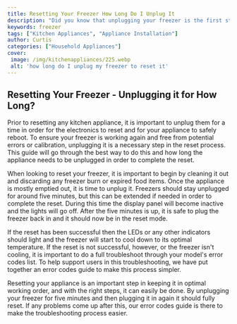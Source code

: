 ```yaml
---
title: Resetting Your Freezer How Long Do I Unplug It
description: "Did you know that unplugging your freezer is the first step to resetting Learn how long you need to leave it unplugged for and all the benefits of resetting your freezer with this blog post"
keywords: freezer
tags: ["Kitchen Appliances", "Appliance Installation"]
author: Curtis
categories: ["Household Appliances"]
cover: 
 image: /img/kitchenappliances/225.webp
 alt: 'how long do I unplug my freezer to reset it'
---
```

## Resetting Your Freezer - Unplugging it for How Long?
Prior to resetting any kitchen appliance, it is important to unplug them for a time in order for the electronics to reset and for your appliance to safely reboot. To ensure your freezer is working again and free from potential errors or calibration, unplugging it is a necessary step in the reset process. This guide will go through the best way to do this and how long the appliance needs to be unplugged in order to complete the reset.

When looking to reset your freezer, it is important to begin by cleaning it out and discarding any freezer burn or expired food items. Once the appliance is mostly emptied out, it is time to unplug it. Freezers should stay unplugged for around five minutes, but this can be extended if needed in order to complete the reset. During this time the display panel will become inactive and the lights will go off. After the five minutes is up, it is safe to plug the freezer back in and it should now be in the reset mode.

If the reset has been successful then the LEDs or any other indicators should light and the freezer will start to cool down to its optimal temperature. If the reset is not successful, however, or the freezer isn't cooling, it is important to do a full troubleshoot through your model's error codes list. To help support users in this troubleshooting, we have put together an error codes guide to make this process simpler. 

Resetting your appliance is an important step in keeping it in optimal working order, and with the right steps, it can easily be done. By unplugging your freezer for five minutes and then plugging it in again it should fully reset. If any problems come up after this, our error codes guide is there to make the troubleshooting process easier.
